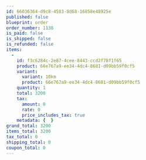 ```yaml
---
id: 66036364-d9c8-4583-8d68-16858e48925e
published: false
blueprint: order
order_number: 1138
is_paid: false
is_shipped: false
is_refunded: false
items:
  -
    id: f3c6284c-2e87-4cee-8443-ccd2f78f1f65
    product: 66e767a9-ee34-4dc4-8681-d09bb59f0cf5
    variant:
      variant: 10km
      product: 66e767a9-ee34-4dc4-8681-d09bb59f0cf5
    quantity: 1
    total: 3200
    tax:
      amount: 0
      rate: 0
      price_includes_tax: true
    metadata: {  }
grand_total: 3200
items_total: 3200
tax_total: 0
shipping_total: 0
coupon_total: 0
---
```

